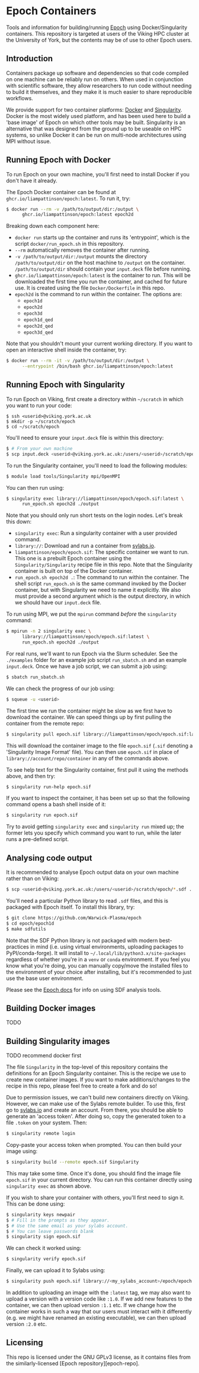 # Epoch Containers

Tools and information for building/running [Epoch][epoch] using Docker/Singularity
containers. This repository is targeted at users of the Viking HPC cluster at the
University of York, but the contents may be of use to other Epoch users.

## Introduction

Containers package up software and dependencies so that code compiled on one machine
can be reliably run on others. When used in conjunction with scientific software, they
allow researchers to run code without needing to build it themselves, and they make
it is much easier to share reproducible workflows.

We provide support for two container platforms: [Docker][docker] and
[Singularity][singularity]. Docker is the most widely used platform, and
has been used here to build a 'base image' of Epoch on which other tools may be built.
Singularity is an alternative that was designed from the ground up to be useable on
HPC systems, so unlike Docker it can be run on multi-node architectures using MPI
without issue.

## Running Epoch with Docker

To run Epoch on your own machine, you'll first need to install Docker if you don't have
it already.

The Epoch Docker container can be found at `ghcr.io/liampattinson/epoch:latest`.
To run it, try:

```bash
$ docker run --rm -v /path/to/output/dir:/output \
      ghcr.io/liampattinson/epoch:latest epoch2d
```

Breaking down each component here:

- `docker run` starts up the container and runs its 'entrypoint', which is the script
  `docker/run_epoch.sh` in this repository.
- `--rm` automatically removes the container after running.
- `-v /path/to/output/dir:/output` mounts the directory `/path/to/output/dir` on the
  host machine to `/output` on the container. `/path/to/output/dir` should contain
  your `input.deck` file before running.
- `ghcr.io/liampattinson/epoch:latest` is the container to run. This will be downloaded
  the first time you run the container, and cached for future use. It is created using
  the file `Docker/Dockerfile` in this repo.
- `epoch2d` is the command to run within the container. The options are:
  - `epoch1d`
  - `epoch2d`
  - `epoch3d`
  - `epoch1d_qed`
  - `epoch2d_qed`
  - `epoch3d_qed`

Note that you shouldn't mount your current working directory. If you want to open an
interactive shell inside the container, try:

```bash
$ docker run --rm -it -v /path/to/output/dir:/output \
      --entrypoint /bin/bash ghcr.io/liampattinson/epoch:latest
```

## Running Epoch with Singularity

To run Epoch on Viking, first create a directory within `~/scratch` in which you
want to run your code:

```
$ ssh <userid>@viking.york.ac.uk
$ mkdir -p ~/scratch/epoch
$ cd ~/scratch/epoch
```

You'll need to ensure your `input.deck` file is within this directory:

```bash
$ # From your own machine
$ scp input.deck <userid>@viking.york.ac.uk:/users/<userid>/scratch/epoch
```

To run the Singularity container, you'll need to load the following modules:

```bash
$ module load tools/Singularity mpi/OpenMPI
```

You can then run using:

```bash
$ singularity exec library://liampattinson/epoch/epoch.sif:latest \
      run_epoch.sh epoch2d ./output
```

Note that you should only run short tests on the login nodes. Let's break this down:

- `singularity exec`: Run a singularity container with a user provided command.
- `library://`: Download and run a container from [sylabs.io][sylabs].
- `liampattinson/epoch/epoch.sif`: The specific container we want to run. This one
  is a prebuilt Epoch container using the `Singularity/Singularity` recipe file in
  this repo. Note that the Singularity container is built on top of the Docker
  container.
- `run_epoch.sh epoch2d .`: The command to run within the container. The shell script
  `run_epoch.sh` is the same command invoked by the Docker container, but with
  Singularity we need to name it explicitly. We also must provide a second argument
  which is the output directory, in which we should have our `input.deck` file.

To run using MPI, we put the `mpirun` command _before_ the `singularity` command:

```bash
$ mpirun -n 2 singularity exec \
      library://liampattinson/epoch/epoch.sif:latest \
      run_epoch.sh epoch2d ./output
```

For real runs, we'll want to run Epoch via the Slurm scheduler. See the `./examples`
folder for an example job script `run_sbatch.sh` and an example `input.deck`. Once we
have a job script, we can submit a job using:

```bash
$ sbatch run_sbatch.sh
```

We can check the progress of our job using:

```bash
$ squeue -u <userid>
```

The first time we run the container might be slow as we first have to download the
container. We can speed things up by first pulling the container from the remote
repo:

```bash
$ singularity pull epoch.sif library://liampattinson/epoch/epoch.sif:latest
```

This will download the container image to the file `epoch.sif` (`.sif` denoting a
'Singularity Image Format' file). You can then use `epoch.sif` in place of
`library://account/repo/container` in any of the commands above.

To see help text for the Singularity container, first pull it using the methods above,
and then try:

```bash
$ singularity run-help epoch.sif
```

If you want to inspect the container, it has been set up so that the following
command opens a bash shell inside of it:

```bash
$ singularity run epoch.sif
```

Try to avoid getting `singularity exec` and `singularity run` mixed up; the
former lets you specify which command you want to run, while the later runs a
pre-defined script.

## Analysing code output

It is recommended to analyse Epoch output data on your own machine rather than on
Viking:

```bash
$ scp <userid>@viking.york.ac.uk:/users/<userid>/scratch/epoch/*.sdf .
```

You'll need a particular Python library to read `.sdf` files, and this is packaged with
Epoch itself. To install this library, try:

```bash
$ git clone https://github.com/Warwick-Plasma/epoch
$ cd epoch/epoch1d
$ make sdfutils
```

Note that the SDF Python library is not packaged with modern best-practices in mind
(i.e. using virtual environments, uploading packages to PyPI/conda-forge). It will
install to `~/.local/lib/python3.x/site-packages` regardless of whether you're in a
`venv` or `conda` environment. If you feel you know what you're doing, you can manually
copy/move the installed files to the environment of your choice after installing, but
it's recommended to just use the base user environment.

Please see the [Epoch docs][epoch] for info on using SDF analysis tools.

## Building Docker images

TODO

## Building Singularity images

TODO recommend docker first

The file `Singularity` in the top-level of this repository contains the definitions
for an Epoch Singularity container. This is the recipe we use to create new container
images. If you want to make additions/changes to the recipe in this repo, please feel
free to create a fork and do so!

Due to permission issues, we can't build new containers directly on Viking. However,
we can make use of the Sylabs remote builder. To use this, first go to
[sylabs.io][sylabs] and create an account. From there, you should be able to generate
an 'access token'. After doing so, copy the generated token to a file `.token` on
your system. Then:

```bash
$ singularity remote login
```

Copy-paste your access token when prompted. You can then build your image using:

```bash
$ singularity build --remote epoch.sif Singularity
```

This may take some time. Once it's done, you should find the image file `epoch.sif`
in your current directory. You can run this container directly using `singularity exec`
as shown above.

If you wish to share your container with others, you'll first need to sign it. This can
be done using:

```bash
$ singularity keys newpair
$ # Fill in the prompts as they appear.
$ # Use the same email as your sylabs account.
$ # You can leave passwords blank
$ singularity sign epoch.sif
```

We can check it worked using:

```bash
$ singularity verify epoch.sif
```

Finally, we can upload it to Sylabs using:

```bash
$ singularity push epoch.sif library://<my_sylabs_account>/epoch/epoch.sif:latest
```

In addition to uploading an image with the `:latest` tag, we may also want to upload a
version with a version code like `:1.0`. If we add new features to the container, we
can then upload version `:1.1` etc. If we change how the container works in such a way
that our users must interact with it differently (e.g. we might have renamed an existing
executable), we can then upload version `:2.0` etc.

## Licensing

This repo is licensed under the GNU GPLv3 license, as it contains files from the
similarly-licensed [Epoch repository][epoch-repo].

[docker]: https://docs.docker.com/
[singularity]: https://docs.sylabs.io/guides/3.11/user-guide/
[epoch]: https://epochpic.github.io/
[epoch_repo]: https://github.com/Warwick-Plasma/epoch
[sylabs]: https://sylabs.io
